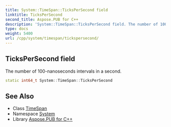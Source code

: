 ```yaml
---
title: System::TimeSpan::TicksPerSecond field
linktitle: TicksPerSecond
second_title: Aspose.PUB for C++
description: 'System::TimeSpan::TicksPerSecond field. The number of 100-nanoseconds intervals in a second in C++.'
type: docs
weight: 5400
url: /cpp/system/timespan/tickspersecond/
---
```

## TicksPerSecond field


The number of 100-nanoseconds intervals in a second.

```cpp
static int64_t System::TimeSpan::TicksPerSecond
```

## See Also

* Class [TimeSpan](../)
* Namespace [System](../../)
* Library [Aspose.PUB for C++](../../../)

